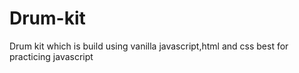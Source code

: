# Drum-kit
Drum kit which is build using vanilla javascript,html and css 
best for practicing javascript 

